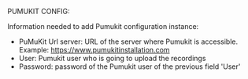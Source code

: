 
PUMUKIT CONFIG:

Information needed to add Pumukit configuration instance:

- PuMuKit Url server: URL of the server where Pumukit is accessible. 
        Example: https://www.pumukitinstallation.com
- User: Pumukit user who is going to upload the recordings
- Password: password of the Pumukit user of the previous field 'User'
